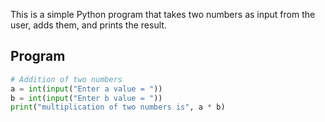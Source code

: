 
This is a simple Python program that takes two numbers as input from the user, adds them, and prints the result.

## Program

```python
# Addition of two numbers
a = int(input("Enter a value = "))
b = int(input("Enter b value = "))
print("multiplication of two numbers is", a * b)
